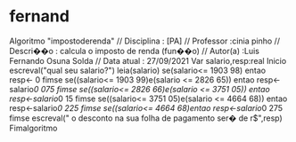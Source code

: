 # fernand
Algoritmo "impostoderenda" // Disciplina   : [PA] // Professor   :cinia pinho // Descri��o   : calcula o imposto de renda (fun��o) // Autor(a)    :Luis Fernando Osuna Solda // Data atual  : 27/09/2021 Var salario,resp:real Inicio escreval("qual seu salario?") leia(salario) se(salario&lt;= 1903 98) entao      resp&lt;- 0 fimse se((salario&lt;= 1903 99)e(salario &lt;= 2826 65)) entao      resp&lt;-salario*0 075 fimse se((salario&lt;= 2826 66)e(salario &lt;= 3751 05)) entao      resp&lt;-salario*0 15 fimse se((salario&lt;= 3751 05)e(salario &lt;= 4664 68)) entao      resp&lt;-salario*0 225 fimse se((salario&lt;= 4664 68)entao      resp&lt;-salario*0 275 fimse escreval(" o desconto na sua folha de pagamento ser� de r$",resp)  Fimalgoritmo 
